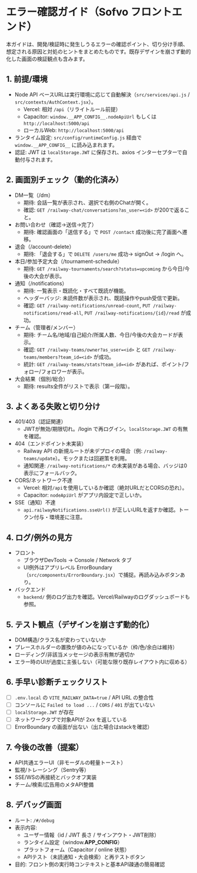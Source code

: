 # エラー確認ガイド（Sofvo フロントエンド）

本ガイドは、開発/検証時に発生しうるエラーの確認ポイント、切り分け手順、想定される原因と対処のヒントをまとめたものです。既存デザインを崩さず動的化した画面の検証観点も含みます。

## 1. 前提/環境
- Node API ベースURLは実行環境に応じて自動解決（`src/services/api.js` / `src/contexts/AuthContext.jsx`）。
  - Vercel: 相対 `/api`（リライトルール前提）
  - Capacitor: `window.__APP_CONFIG__.nodeApiUrl` もしくは `http://localhost:5000/api`
  - ローカルWeb: `http://localhost:5000/api`
- ランタイム設定: `src/config/runtimeConfig.js` 経由で `window.__APP_CONFIG__` に読み込まれます。
- 認証: JWT は `localStorage.JWT` に保存され、axios インターセプターで自動付与されます。

## 2. 画面別チェック（動的化済み）
- DM一覧（/dm）
  - 期待: 会話一覧が表示され、選択で右側のChatが開く。
  - 確認: `GET /railway-chat/conversations?as_user=<id>` が200で返ること。
- お問い合わせ（確認→送信→完了）
  - 期待: 確認画面の「送信する」で `POST /contact` 成功後に完了画面へ遷移。
- 退会（/account-delete）
  - 期待: 「退会する」で `DELETE /users/me` 成功→ signOut → /login へ。
- 本日/参加予定大会（/tournament-schedule）
  - 期待: `GET /railway-tournaments/search?status=upcoming` から今日/今後の大会が表示。
- 通知（/notifications）
  - 期待: 一覧表示・既読化・すべて既読が機能。
  - ヘッダーバッジ: 未読件数が表示され、既読操作やpush受信で更新。
  - 確認: `GET /railway-notifications/unread-count`, `PUT /railway-notifications/read-all`, `PUT /railway-notifications/{id}/read` が成功。
- チーム（管理者/メンバー）
  - 期待: チーム名/地域/自己紹介/所属人数、今日/今後の大会カードが表示。
  - 確認: `GET /railway-teams/owner?as_user=<id>` と `GET /railway-teams/members?team_id=<id>` が成功。
  - 統計: `GET /railway-teams/stats?team_id=<id>` があれば、ポイント/フォロー/フォロワーが表示。
- 大会結果（個別/総合）
  - 期待: results全件がリストで表示（第一段階）。

## 3. よくある失敗と切り分け
- 401/403（認証関連）
  - JWTが無効/期限切れ。/login で再ログイン。`localStorage.JWT` の有無を確認。
- 404（エンドポイント未実装）
  - Railway API の新規ルートが未デプロイの場合（例: `/railway-teams/update`）。モックまたは回避策を利用。
  - 通知関連: `/railway-notifications/*` の未実装がある場合、バッジは0表示にフォールバック。
- CORS/ネットワーク不達
  - Vercel: 相対`/api`を使用しているか確認（絶対URLだとCORSの恐れ）。
  - Capacitor: `nodeApiUrl` がアプリ内設定で正しいか。
- SSE（通知）不達
  - `api.railwayNotifications.sseUrl()` が正しいURLを返すか確認。トークン付与・環境差に注意。

## 4. ログ/例外の見方
- フロント
  - ブラウザDevTools → Console / Network タブ
  - UI例外はアプリレベル ErrorBoundary（`src/components/ErrorBoundary.jsx`）で捕捉。再読み込みボタンあり。
- バックエンド
  - `backend/` 側のログ出力を確認。Vercel/Railwayのログダッシュボードも参照。

## 5. テスト観点（デザインを崩さず動的化）
- DOM構造/クラス名が変わっていないか
- プレースホルダーの置換が値のみになっているか（枠/色/余白は維持）
- ローディング/非該当メッセージの表示有無が適切か
- エラー時のUIが過度に主張しない（可能な限り既存レイアウト内に収める）

## 6. 手早い診断チェックリスト
- [ ] `.env.local` の `VITE_RAILWAY_DATA=true` / API URL の整合性
- [ ] コンソールに `Failed to load ...` / `CORS` / `401` が出ていない
- [ ] `localStorage.JWT` が存在
- [ ] ネットワークタブで対象APIが 2xx を返している
- [ ] ErrorBoundary の画面が出ない（出た場合はstackを確認）

## 7. 今後の改善（提案）
- API共通エラーUI（非モーダルの軽量トースト）
- 監視/トレーシング（Sentry等）
- SSE/WSの再接続とバックオフ実装
- チーム/検索/広告用のメタAPI整備

## 8. デバッグ画面
- ルート: `/#/debug`
- 表示内容:
  - ユーザー情報（id / JWT 長さ / サインアウト・JWT削除）
  - ランタイム設定（window.__APP_CONFIG__）
  - プラットフォーム（Capacitor / online 状態）
  - APIテスト（未読通知・大会検索）と再テストボタン
- 目的: フロント側の実行時コンテキストと基本API疎通の簡易確認
